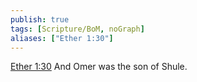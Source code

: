 ```yaml
---
publish: true
tags: [Scripture/BoM, noGraph]
aliases: ["Ether 1:30"]
---
```

[Ether 1:30](https://churchofjesuschrist.org/study/scriptures/bofm/ether/1?lang=eng&id=p30#p30) And Omer was the son of Shule.
